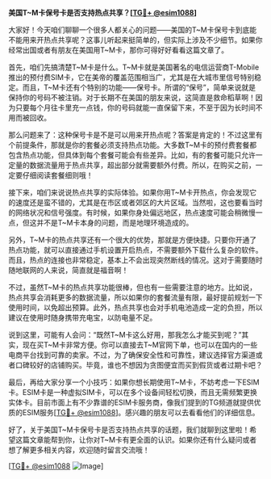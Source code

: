 **美国T~M卡保号卡是否支持热点共享？[[TG💪+ @esim1088](https://t.me/s/esim1088)]**

大家好！今天咱们聊聊一个很多人都关心的问题——美国的T~M卡保号卡到底能不能用来开热点共享呢？这事儿听起来挺简单的，但实际上涉及不少细节。如果你经常出国或者有朋友在美国用T~M卡，那你可得好好看看这篇文章了。

首先，咱们先搞清楚T~M卡是什么。T~M卡就是美国著名的电信运营商T-Mobile推出的预付费SIM卡，它在美帝的覆盖范围相当广，尤其是在大城市里信号特别稳定。而且，T~M卡还有个特别的功能——保号卡。所谓的“保号”，简单来说就是保持你的号码不被注销。对于长期不在美国的朋友来说，这简直是救命稻草啊！因为只要每个月往卡里充一点钱，你的号码就能一直保留下来，不至于因为长时间不用而被回收。

那么问题来了：这种保号卡是不是可以用来开热点呢？答案是肯定的！不过这里有个前提条件，那就是你的套餐必须支持热点功能。大多数T~M卡的预付费套餐都包含热点功能，但具体到每个套餐可能会有些差异。比如，有的套餐可能只允许一定量的数据流量用于热点共享，超出部分就需要额外付费。所以，在购买之前，一定要仔细阅读套餐细则哦！

接下来，咱们来说说热点共享的实际体验。如果你用T~M卡开热点，你会发现它的速度还是蛮不错的，尤其是在市区或者郊区的大片区域。当然啦，这也要看当时的网络状况和信号强度。有时候，如果你身处偏远地区，热点速度可能会稍微慢一点，但这并不是T~M卡本身的问题，而是地理环境造成的。

另外，T~M卡的热点共享还有一个很大的优势，那就是方便快捷。只要你开通了热点功能，就可以直接通过手机设置开启热点，不需要额外下载什么复杂的软件。而且，热点的连接也非常稳定，基本上不会出现突然断线的情况。这对于需要随时随地联网的人来说，简直就是福音啊！

不过，虽然T~M卡的热点共享功能很棒，但也有一些需要注意的地方。比如说，热点共享会消耗更多的数据流量，所以如果你的套餐流量有限，最好提前规划一下使用时间，以免超出预算。此外，热点共享也会对手机电池造成一定的负担，所以建议在使用时随身携带充电宝，以防电量不足。

说到这里，可能有人会问：“既然T~M卡这么好用，那我怎么才能买到呢？”其实，现在买T~M卡非常方便。你可以直接去T~M官网下单，也可以在国内的一些电商平台找到可靠的卖家。不过，为了确保安全性和可靠性，建议选择官方渠道或者口碑较好的店铺购买。毕竟，谁也不想因为贪图便宜而买到假货或者过期卡吧？

最后，再给大家分享一个小技巧：如果你想长期使用T~M卡，不妨考虑一下ESIM卡。ESIM卡是一种虚拟SIM卡，可以在多个设备间轻松切换，而且无需频繁更换实体卡。目前市面上有不少靠谱的ESIM卡服务商，像我们提到的TG频道就提供优质的ESIM服务[[TG💪+ @esim1088](https://t.me/s/esim1088)]。感兴趣的朋友可以去看看他们的详细信息。

好了，关于美国T~M卡保号卡是否支持热点共享的话题，我们就聊到这里啦！希望这篇文章能帮到你，让你对T~M卡有更全面的认识。如果你还有什么疑问或者想了解更多相关内容，欢迎随时留言交流哦！

[[TG💪+ @esim1088](https://t.me/s/esim1088) ![Image](https://i.postimg.cc/4NQfJmqS/Snipaste-2025-05-13-00-14-12.png)]
